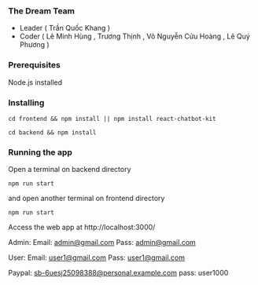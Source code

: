### The Dream Team
+ Leader ( Trần Quốc Khang )
+ Coder ( Lê Minh Hùng , Trương Thịnh , Võ Nguyễn Cửu Hoàng , Lê Quý Phương )

### Prerequisites

Node.js installed

### Installing
```
cd frontend && npm install || npm install react-chatbot-kit
```

```
cd backend && npm install
```

### Running the app

Open a terminal on backend directory

```
npm run start
```

and open another terminal on frontend directory
```
npm run start
```

Access the web app at http://localhost:3000/

Admin:
Email: admin@gmail.com
Pass: admin@gmail.com

User:
Email: user1@gmail.com
Pass: user1@gmail.com

Paypal: sb-6uesj25098388@personal.example.com
pass: user1000
